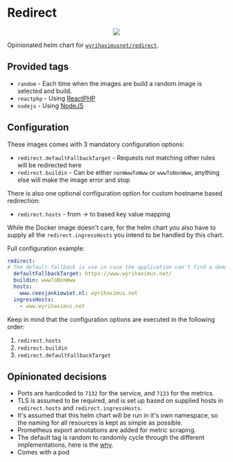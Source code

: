 # Redirect

<p align="center">
  <img src="https://helm.wyrihaximus.net/images/charts/redirect.png">
</p>

Opinionated helm chart for [`wyrihaximusnet/redirect`](https://github.com/wyrihaximusnet/docker-redirect).

## Provided tags

* `random` - Each time when the images are build a random image is selected and build.
* `reactphp` - Using [ReactPHP](https://reactphp.org/)
* `nodejs` - Using [NodeJS](https://nodejs.org/en/)

## Configuration

These images comes with 3 mandatory configuration options:
* `redirect.defaultFallbackTarget` - Requests not matching other rules will be redirected here 
* `redirect.buildin` - Can be either `nonWwwToWww` or `wwwToNonWww`, anything else will make the image error and stop

There is also one optional configuration option for custom hostname based redirection:
* `redirect.hosts` - from -> to based key value mapping

While the Docker image doesn't care, for the helm chart you also have to supply all the `redirect.ingressHosts` you 
intend to be handled by this chart.

Full configuration example:

```yaml
redirect:
# The default fallback is use in case the application can't find a domain to redirect to within the other configuration options
  defaultFallbackTarget: https://www.wyrihaximus.net/
  buildin: wwwToNonWww
  hosts:
    www.ceesjankiewiet.nl: wyrihaximus.net
  ingressHosts:
    - www.wyrihaximus.net
```

Keep in mind that the configuration options are executed in the following order:
1. `redirect.hosts`
2. `redirect.buildin`
3. `redirect.defaultFallbackTarget`

## Opinionated decisions

* Ports are hardcoded to `7132` for the service, and `7133` for the metrics.
* TLS is assumed to be required, and is set up based on supplied hosts in `redirect.hosts` and `redirect.ingressHosts`.
* It's assumed that this helm chart will be run in it's own namespace, so the naming for all resources is kept as simple as possible.
* Prometheus export annotations are added for metric scraping.
* The default tag is random to randomly cycle through the different implementations, here is the [why](https://github.com/WyriHaximusNet/docker-redirect#why).
* Comes with a pod

